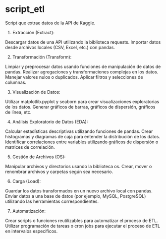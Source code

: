 # script_etl
Script que extrae datos de la API de Kaggle.

1. Extracción (Extract):

Descargar datos de una API utilizando la biblioteca requests.
Importar datos desde archivos locales (CSV, Excel, etc.) con pandas.

2. Transformación (Transform):

Limpiar y preprocesar datos usando funciones de manipulación de datos de pandas.
Realizar agregaciones y transformaciones complejas en los datos.
Manejar valores nulos o duplicados.
Aplicar filtros y selecciones de columnas.

3. Visualización de Datos:

Utilizar matplotlib.pyplot y seaborn para crear visualizaciones exploratorias de los datos.
Generar gráficos de barras, gráficos de dispersión, gráficos de línea, etc.

4. Análisis Exploratorio de Datos (EDA):

Calcular estadísticas descriptivas utilizando funciones de pandas.
Crear histogramas y diagramas de caja para entender la distribución de los datos.
Identificar correlaciones entre variables utilizando gráficos de dispersión o matrices de correlación.

5. Gestión de Archivos (OS):

Manipular archivos y directorios usando la biblioteca os.
Crear, mover o renombrar archivos y carpetas según sea necesario.

6. Carga (Load):

Guardar los datos transformados en un nuevo archivo local con pandas.
Enviar datos a una base de datos (por ejemplo, MySQL, PostgreSQL) utilizando las herramientas correspondientes.

7. Automatización:

Crear scripts o funciones reutilizables para automatizar el proceso de ETL.
Utilizar programación de tareas o cron jobs para ejecutar el proceso de ETL en intervalos específicos.
